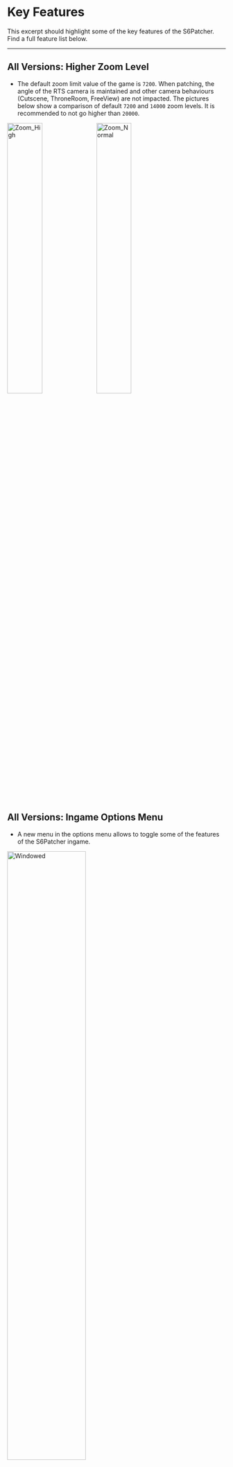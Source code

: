 # Key Features
This excerpt should highlight some of the key features of the S6Patcher. Find a full feature list below.

---
## All Versions: Higher Zoom Level
- The default zoom limit value of the game is `7200`. When patching, the angle of the RTS camera is maintained and other camera behaviours (Cutscene, ThroneRoom, FreeView) are not impacted. The pictures below show a comparison of default `7200` and `14000` zoom levels. It is recommended to not go higher than `20000`.

<img src="https://github.com/Eisenmonoxid/S6Patcher/blob/master/Features/Zoom_High_Final.jpg?raw=true" width="40%" height="40%" alt="Zoom_High"/>
<img src="https://github.com/Eisenmonoxid/S6Patcher/blob/master/Features/Zoom_Normal_Final.jpg?raw=true" width="40%" height="40%" alt="Zoom_Normal"/>

## All Versions: Ingame Options Menu
- A new menu in the options menu allows to toggle some of the features of the S6Patcher ingame.
<img src="https://github.com/Eisenmonoxid/S6Patcher/blob/master/Features/Ingame_Menu_Final.jpg?raw=true" width="60%" height="60%" alt="Windowed"/>

## All Versions: Base Game Knights in the Expansion Pack
- All seven knights can be selected in the "Eastern Realm" expansion pack. 
**Caution:** Some audio feedback lines regarding the "Eastern Realm" features (Tradepost, Well, Geologist) are missing and the stories of some maps might not really make sense (e.g. "Kestrals Wedding" when playing as Kestral).

<img src="https://github.com/Eisenmonoxid/S6Patcher/blob/master/Features/Knights_Final.jpg?raw=true" width="35%" height="35%" alt="Knights"/>

## All Versions: Special Knights (Crimson Sabatt & Red Prince)
- The antagonistic knights "Crimson Sabatt" and the "Red Prince" can be selected in singleplayer maps in the base game and additionally in the "Eastern Realm" expansion pack.
**Caution:** The stories of some maps might not really make sense when playing as these knights.

<img src="https://github.com/Eisenmonoxid/S6Patcher/blob/master/Features/SpecialKnights_Final.jpg?raw=true" width="45%" height="45%" alt="SpecialKnights"/>

## All Versions: Single Stop, Downgrade & Military Release
- These new buttons (originally introduced in the NEP by Netsurfer in 2009) were rewritten and are now available in campaign and singleplayer. 

<img src="https://github.com/Eisenmonoxid/S6Patcher/blob/master/Features/Downgrade_Final.jpg?raw=true" width="40%" height="40%" alt="Downgrade"/>
<img src="https://github.com/Eisenmonoxid/S6Patcher/blob/master/Features/Military_Release_Final.jpg?raw=true" width="40%" height="40%" alt="Military_Release"/>

## All Versions: Day/Night Cycle
- A day/night cycle similar to the one in Settlers 7. This is entirely cosmetic and has no impact on the gameplay. 

<img src="https://github.com/Eisenmonoxid/S6Patcher/blob/master/Features/Night_Cycle_Final.jpg?raw=true" width="60%" height="60%" alt="Night"/>

## Original Release: Texture Resolution
- The S6Patcher can restore the texture slider for entities and set a custom texture resolution for ground textures. The pictures show a comparison between unpatched and highest texture resolution. It is recommended to stay in the interval of 128 - 4096 for ground texture resolution.

<img src="https://github.com/Eisenmonoxid/S6Patcher/blob/master/Features/Textures_Low_Final.jpg?raw=true" width="35%" height="35%" alt="Textures_Low"/>
<img src="https://github.com/Eisenmonoxid/S6Patcher/blob/master/Features/Textures_High_Final.jpg?raw=true" width="35%" height="35%" alt="Textures_High"/>

## Original Release: Higher Resolutions
- Two new resolutions are added in the ingame video options menu: 2K (2560x1440) and 4K (3840x2160).

<img src="https://github.com/Eisenmonoxid/S6Patcher/blob/master/Features/Resolution_Final.jpg?raw=true" width="40%" height="40%" alt="Resolution"/>

## Mapeditor: Unlimited Scaling
- Entities in the Mapeditor can now be freely scaled in their size.

<img src="https://github.com/Eisenmonoxid/S6Patcher/blob/master/Features/Scaling_Final.jpg?raw=true" width="40%" height="40%" alt="Scaling"/>

## Mapeditor: All Entities & Textures available and freely placeable
- In the "Place Entities" dialog within the map editor, all possible entities are available. They can be freely placed and selected. **Caution:** Some entities may cause a crash, so it's recommended to save the map before placing an unknown entity. Same goes for ground textures.

<img src="https://github.com/Eisenmonoxid/S6Patcher/blob/master/Features/Menu_Final.jpg?raw=true" width="20%" height="20%" alt="Menu"/>

## Mapeditor: Usable black border area
- The black border area of the map can now be utilized and will no longer be deleted when saving the map. If the map area needs to be restricted, the "Map Boundary" menu option can still be used manually.

<img src="https://github.com/Eisenmonoxid/S6Patcher/blob/master/Features/Black_Border_Final.jpg?raw=true" width="40%" height="40%" alt="Black_Border"/>

---
## Additional Features and Bugfixes
### All Versions
- "Meldungsstau": Caused the feedback message queue to become stuck, resulting in no further messages being displayed.
- "Entertainercrash": Caused the game to crash when an entertainer was selected and send back.
- Middle Europe NPC barracks will now correctly spawn soldiers as intended.
- Salt and Dye slots are added to city storehouses so they can be traded.
- The big cathedral displays the correct name `Cathedral` instead of `B_Cathedral_Big` when selected.
- When selecting wooden fences, the `Build Stone Wall` button is no longer displayed.
- The Limited/Special edition is activated, which e.g. enables decorative objects in the base game.
- `Mouse Scroll Speed` and `Keyboard Scroll Speed` sliders in the game options menu are now correctly set from the configuration file.
- The Large Address Aware flag can be set, allowing the game to use more virtual memory.
- The Development Mode can be activated. (Necessary for e.g. the LuaDebugger to work).
- Makes it possible to mod the game without having to modify the existing game files (Sideloading).
- The PE Header file CheckSum is now recalculated correctly. This should fix the issue with the game not starting on some systems.
- Added an Easy Debug mode, which halts the main thread on boot up and allows to attach a debugger easily.
- When pressing `SHIFT` when selecting all units, ammunition carts will now also be selected.
- When pressing `CTRL` when selecting all units, Thiefs will now no longer be selected.
- Campfires from bandit camps can now no longer crash the game under certain circumstances.
- Base Game campaign fixes:
  - Mission 16: The allied knights now have their correct names and entity types instead of Marcus.
  - Mission 3: The harbour now has the correct name.
  - Mission 11: The victory message by the Red Prince now has the correct portrait and voice message.
  - Mission 15: The reinforcements are now correctly spawned.
  - Mission 13: The Red Prince and the Harbor are now actually enemies and attacks are therefore possible.

### Original Release
- The parental control check is disabled. This caused the game to fail to launch when a certain Win32 DLL file was missing on the system.
- Multiple instances of the game can be launched at the same time, even when the Development Mode is not active.
- Remote session game start is possible.

### History Edition
- The autosave can be disabled or set to a custom timer interval.
- `GUI.SendScriptCommand` is now fully working in the Multiplayer.

### Mapeditor
- Free placing and moving of entities, walls and wall gates (all blocking is ignored).
- Higher general entity limit and move more entities at the same time (100 -> 1055).
- Enables walls and wall gates from all climate zones in all climate zones.
- Can open map files that have been protected with the "S6Tools".

### Bugfix Mod
- Two Pass Alpha Blending (Reflections) and Shadows are enabled for the following ship models:
  - `D_X_Kogge`
  - `D_X_Dragonboat01`
  - `D_X_Dragonboat02`
  - `D_X_VikingBoat`   

- This will also fix the problem with `D_X_VikingBoat` not being rendered correctly in the game.   

<img src="https://github.com/Eisenmonoxid/S6Patcher/blob/master/Features/Reflection_Final.jpg?raw=true" width="40%" height="40%" alt="Reflection"/>

- An unused festival music track will now play when the player starts a festival (50% chance for either the original or the new track to play).
- Middle Europe NPC barracks will now correctly spawn soldiers as intended (This is now also directly fixed in the configuration file).
---
# Recommendation: DXVK
Download the latest DXVK release from the [GitHub](https://github.com/doitsujin/dxvk/releases/latest) repository and unpack the **d3d9.dll** and **dxgi.dll** files into the game directory, where the "Settlers6.exe" or "Settlers6R.exe" can be found. 
This wrapper will translate the Direct3D 9.0c commands to Vulkan, which is a much more modern graphics API. In the [configuration file](https://github.com/doitsujin/dxvk/blob/master/dxvk.conf), i recommend to use the following flags:
```
d3d9.presentInterval = 1
d3d9.samplerAnisotropy = 16
```
The first option enables vertical synchronisation (without it, the game runs at an unlimited framerate), the second one sets the anisotropic filtering level.
